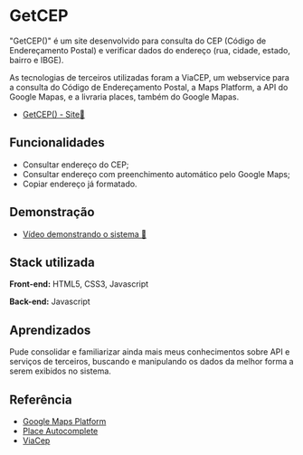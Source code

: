 
# GetCEP

"GetCEP()" é um site desenvolvido para consulta do CEP (Código de Endereçamento 
Postal) e verificar dados do endereço (rua, cidade, estado, bairro e IBGE). 

As tecnologias de terceiros utilizadas foram a ViaCEP, um webservice para a consulta do 
Código de Endereçamento Postal, a Maps Platform, a API do Google Mapas, e a livraria 
places, também do Google Mapas. 

- [GetCEP() - Site🔗](afonsedev.github.io/getcep.github.io/)



## Funcionalidades

- Consultar endereço do CEP;
- Consultar endereço com preenchimento         automático pelo Google Maps;
- Copiar endereço já formatado.



## Demonstração

- [Vídeo demonstrando o sistema 🔗](https://drive.google.com/file/d/19fPx5VjHms4tWl9on4fRXvxJT2Nzp8Kt/view?usp=sharing)


## Stack utilizada

**Front-end:** HTML5, CSS3, Javascript

**Back-end:** Javascript


## Aprendizados

Pude consolidar e familiarizar ainda mais meus conhecimentos sobre API e serviços de terceiros, buscando e manipulando os dados da melhor forma a serem exibidos no sistema. 

## Referência

 - [Google Maps Platform](https://mapsplatform.google.com/)
 - [Place Autocomplete](https://console.cloud.google.com/google/maps-apis/discover/autocomplete?authuser=1&project=bright-petal-416303)
 - [ViaCep](https://viacep.com.br/)

